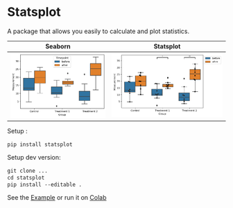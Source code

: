 # Statsplot

A package that allows you easily to calculate and plot statistics.

 Seaborn                   |  Statsplot
:-------------------------:|:-------------------------:
![boxplot seaborn](https://github.com/SilasK/statsplot/blob/master/docs/images/nested_seaborn.png) |  ![boxplot statsplot](https://github.com/SilasK/statsplot/blob/master/docs/images/nested_statsplot.png)





> 
<!-- 
[![Latest Version on PyPI](https://img.shields.io/pypi/v/statsplot.svg)](https://pypi.python.org/pypi/statsplot/)
[![Supported Implementations](https://img.shields.io/pypi/pyversions/statsplot.svg)](https://pypi.python.org/pypi/statsplot/)
[![Build Status](https://secure.travis-ci.org/silask/statsplot.svg?branch=master)](http://travis-ci.org/christophevg/statsplot)
[![Documentation Status](https://readthedocs.org/projects/statsplot/badge/?version=latest)](https://statsplot.readthedocs.io/en/latest/?badge=latest)
[![Coverage Status](https://coveralls.io/repos/github/silask/statsplot/badge.svg?branch=master)](https://coveralls.io/github/silask/statsplot?branch=master)
[![Built with PyPi Template](https://img.shields.io/badge/PyPi_Template-v0.1.4-blue.svg)](https://github.com/christophevg/pypi-template)



## Documentation

Visit [Read the Docs](https://statsplot.readthedocs.org) for the full documentation, including overviews and several examples.

 -->

 Setup :

 ```
 pip install statsplot
 ```

 Setup dev version:

```
git clone ...
cd statsplot
pip install --editable .

```

See the [Example](https://github.com/SilasK/statsplot/blob/master/example.ipynb) or run it on [Colab](https://colab.research.google.com/github/SilasK/statsplot/blob/master/example.ipynb)

